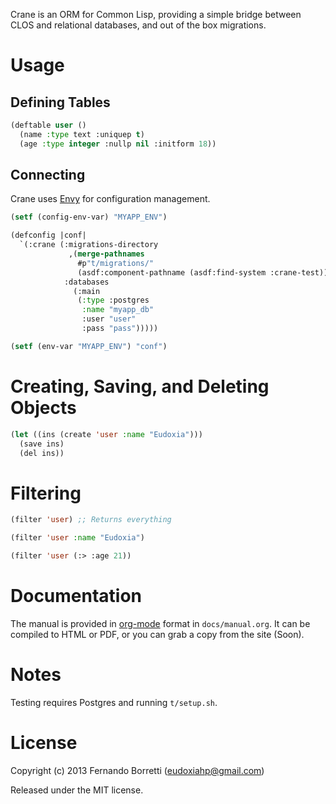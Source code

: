 Crane is an ORM for Common Lisp, providing a simple bridge between CLOS and
relational databases, and out of the box migrations.

# Usage

## Defining Tables

```lisp
(deftable user ()
  (name :type text :uniquep t)
  (age :type integer :nullp nil :initform 18))
```

## Connecting

Crane uses [Envy](https://github.com/fukamachi/envy) for configuration
management.

```lisp
(setf (config-env-var) "MYAPP_ENV")

(defconfig |conf|
  `(:crane (:migrations-directory
             ,(merge-pathnames
               #p"t/migrations/"
               (asdf:component-pathname (asdf:find-system :crane-test)))
            :databases
              (:main
               (:type :postgres
                :name "myapp_db"
                :user "user"
                :pass "pass")))))

(setf (env-var "MYAPP_ENV") "conf")
```

# Creating, Saving, and Deleting Objects

```lisp
(let ((ins (create 'user :name "Eudoxia")))
  (save ins)
  (del ins))
```

# Filtering

```lisp
(filter 'user) ;; Returns everything

(filter 'user :name "Eudoxia")

(filter 'user (:> :age 21))
```

# Documentation

The manual is provided in [org-mode](http://orgmode.org/) format in
`docs/manual.org`. It can be compiled to HTML or PDF, or you can grab a copy
from the site (Soon).

# Notes

Testing requires Postgres and running `t/setup.sh`.

# License

Copyright (c) 2013 Fernando Borretti (eudoxiahp@gmail.com)

Released under the MIT license.
